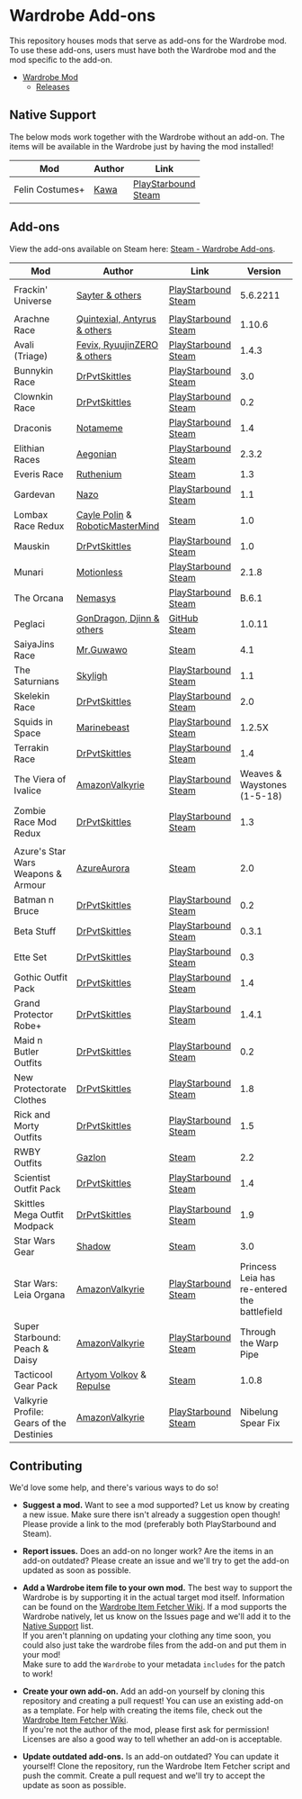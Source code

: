 # Wardrobe Add-ons

This repository houses mods that serve as add-ons for the Wardrobe mod. To use these add-ons, users must have both the Wardrobe mod and the mod specific to the add-on.

* [Wardrobe Mod](https://github.com/Silverfeelin/Starbound-Wardrobe)
  * [Releases](https://github.com/Silverfeelin/Starbound-Wardrobe/releases)

## Native Support

The below mods work together with the Wardrobe without an add-on. The items will be available in the Wardrobe just by having the mod installed!

| Mod | Author | Link |
|---|---|---|
| Felin Costumes+ | [Kawa](https://community.playstarbound.com/members/kawa.112963/) | [PlayStarbound](https://community.playstarbound.com/resources/felin-costumes.2925/)<br/>[Steam](https://steamcommunity.com/sharedfiles/filedetails/?id=729427301) |

## Add-ons

View the add-ons available on Steam here: [Steam - Wardrobe Add-ons](https://steamcommunity.com/sharedfiles/filedetails/?id=1372702541).

| Mod | Author | Link | Version |
|---|---|---|---|
|||||
| Frackin' Universe | [Sayter & others](https://github.com/sayterdarkwynd/FrackinUniverse/graphs/contributors) | [PlayStarbound](https://community.playstarbound.com/resources/frackinuniverse.2920/)<br/>[Steam](https://steamcommunity.com/sharedfiles/filedetails/?id=729480149) | 5.6.2211 |
|||||
| Arachne Race | [Quintexial, Antyrus & others](https://community.playstarbound.com/resources/wip-arachne.5035/) | [PlayStarbound](https://community.playstarbound.com/resources/wip-arachne.5035/)<br/>[Steam](https://steamcommunity.com/sharedfiles/filedetails/?id=1164332913) | 1.10.6 |
| Avali (Triage) | [Fevix, RyuujinZERO<br/>& others](https://github.com/Avali-Triage-Team/Avali/graphs/contributors) | [PlayStarbound](https://community.playstarbound.com/resources/avali-triage.2852/)<br/>[Steam](https://steamcommunity.com/sharedfiles/filedetails/?id=729558042) | 1.4.3 |
| Bunnykin Race | [DrPvtSkittles](https://community.playstarbound.com/members/drpvtskittles.96422/) | [PlayStarbound](https://community.playstarbound.com/resources/bunnykin-race.825/)<br/>[Steam](https://steamcommunity.com/sharedfiles/filedetails/?id=732452461) | 3.0 |
| Clownkin Race | [DrPvtSkittles](https://community.playstarbound.com/members/drpvtskittles.96422/) | [PlayStarbound](https://community.playstarbound.com/resources/clownkin-race.5118/)<br/>[Steam](https://steamcommunity.com/sharedfiles/filedetails/?id=1223044195) | 0.2 |
| Draconis | [Notameme](https://community.playstarbound.com/members/notameme.752658/) | [PlayStarbound](https://community.playstarbound.com/resources/draconis-the-race-of-humanoid-dragons.4526/)<br/>[Steam](https://steamcommunity.com/sharedfiles/filedetails/?id=868165595) | 1.4 |
| Elithian Races | [Aegonian](https://community.playstarbound.com/members/aegonian.36364/) | [PlayStarbound](https://community.playstarbound.com/threads/elithian-races-mod-a-starbound-expansion.98458/)<br/>[Steam](https://steamcommunity.com/sharedfiles/filedetails/?id=850109963) | 2.3.2 |
| Everis Race | [Ruthenium](https://steamcommunity.com/id/TrueRuth/) | [Steam](https://steamcommunity.com/sharedfiles/filedetails/?id=1117006719) | 1.3 |
| Gardevan | [Nazo](https://community.playstarbound.com/members/nazo.19950/) | [PlayStarbound](https://community.playstarbound.com/resources/gardevan.2901/)<br/>[Steam](https://steamcommunity.com/sharedfiles/filedetails/?id=780188370) | 1.1 |
| Lombax Race Redux | [Cayle Polin](https://steamcommunity.com/id/caylepolin) & [RoboticMasterMind](https://steamcommunity.com/id/roboticmastermind) | [Steam](https://steamcommunity.com/sharedfiles/filedetails/?id=1361888892) | 1.0 |
| Mauskin | [DrPvtSkittles](https://community.playstarbound.com/members/drpvtskittles.96422/) | [PlayStarbound](https://community.playstarbound.com/resources/mauskin.5313/)<br/>[Steam](https://steamcommunity.com/sharedfiles/filedetails/?id=1381782704) | 1.0 |
| Munari | [Motionless](https://community.playstarbound.com/members/motionless.19447/) | [PlayStarbound](https://community.playstarbound.com/resources/munari-race.1655/)<br/>[Steam](https://steamcommunity.com/sharedfiles/filedetails/?id=739676461) | 2.1.8 |
| The Orcana | [Nemasys](https://community.playstarbound.com/members/nemasys.110716/) | [PlayStarbound](https://community.playstarbound.com/resources/the-orcana.2747/)<br/>[Steam](https://steamcommunity.com/sharedfiles/filedetails/?id=729432341) | B.6.1 |
| Peglaci | [GonDragon, Djinn & others](https://github.com/Unknown-Anomaly/Peglaci/graphs/contributors) | [GitHub](https://github.com/Unknown-Anomaly/Peglaci)<br/>[Steam](https://steamcommunity.com/sharedfiles/filedetails/?id=1272073433) | 1.0.11 |
| SaiyaJins Race | [Mr.Guwawo](https://steamcommunity.com/profiles/76561198202265970) | [Steam](https://steamcommunity.com/sharedfiles/filedetails/?id=890201393) | 4.1 |
| The Saturnians | [Skyligh](https://community.playstarbound.com/members/skyligh.11080/) | [PlayStarbound](https://community.playstarbound.com/resources/the-saturnians.4918/)<br/>[Steam](https://steamcommunity.com/sharedfiles/filedetails/?id=1103027918) | 1.1 |
| Skelekin Race | [DrPvtSkittles](https://community.playstarbound.com/members/drpvtskittles.96422/) | [PlayStarbound](https://community.playstarbound.com/resources/skelekin-race.4336/)<br/>[Steam](https://steamcommunity.com/sharedfiles/filedetails/?id=802291314) | 2.0 |
| Squids in Space | [Marinebeast](https://community.playstarbound.com/members/marinebeast.429378/) | [PlayStarbound](https://community.playstarbound.com/resources/squids-in-space-a-splatoon-mod.3835/)<br/>[Steam](https://steamcommunity.com/sharedfiles/filedetails/?id=734855883) | 1.2.5X |
| Terrakin Race | [DrPvtSkittles](https://community.playstarbound.com/members/drpvtskittles.96422/) | [PlayStarbound](https://community.playstarbound.com/resources/terrakin-race.4860/)<br/>[Steam](https://steamcommunity.com/sharedfiles/filedetails/?id=1069082105) | 1.4 |
| The Viera of Ivalice | [AmazonValkyrie](https://community.playstarbound.com/members/amazonvalkyrie.43284/) | [PlayStarbound](https://community.playstarbound.com/resources/wip-the-viera-of-ivalice.1533/)<br/>[Steam](https://steamcommunity.com/sharedfiles/filedetails/?id=732276079&searchtext=) | Weaves & Waystones (1-5-18) |
| Zombie Race Mod Redux | [DrPvtSkittles](https://community.playstarbound.com/members/drpvtskittles.96422/) | [PlayStarbound](https://community.playstarbound.com/resources/zombie-race-mod-redux.4800/)<br/>[Steam](https://steamcommunity.com/sharedfiles/filedetails/?id=953122293) | 1.3 |
|||||
| Azure's Star Wars Weapons & Armour | [AzureAurora](https://steamcommunity.com/id/azureaurora) | [Steam](https://steamcommunity.com/sharedfiles/filedetails/?id=838885235) | 2.0 |
| Batman n Bruce | [DrPvtSkittles](https://community.playstarbound.com/members/drpvtskittles.96422/) | [PlayStarbound](https://community.playstarbound.com/resources/batman-n-bruce.5192/)<br/>[Steam](https://steamcommunity.com/sharedfiles/filedetails/?id=1293306288) | 0.2 |
| Beta Stuff | [DrPvtSkittles](https://community.playstarbound.com/members/drpvtskittles.96422/) | [PlayStarbound](https://community.playstarbound.com/resources/beta-stuff.5149/)<br/>[Steam](https://steamcommunity.com/sharedfiles/filedetails/?id=1262375447) | 0.3.1 |
| Ette Set | [DrPvtSkittles](https://community.playstarbound.com/members/drpvtskittles.96422/) | [PlayStarbound](https://community.playstarbound.com/resources/ette-set.5553/)<br/>[Steam](https://steamcommunity.com/sharedfiles/filedetails/?id=1523349276) | 0.3 |
| Gothic Outfit Pack | [DrPvtSkittles](https://community.playstarbound.com/members/drpvtskittles.96422/) | [PlayStarbound](https://community.playstarbound.com/resources/gothic-outfit-pack.4975/)<br/>[Steam](https://steamcommunity.com/sharedfiles/filedetails/?id=1132431069) | 1.4 |
| Grand Protector Robe+ | [DrPvtSkittles](https://community.playstarbound.com/members/drpvtskittles.96422/) | [PlayStarbound](https://community.playstarbound.com/resources/grand-protector-robe.4948/)<br/>[Steam](https://steamcommunity.com/sharedfiles/filedetails/?id=1115847299) | 1.4.1 |
| Maid n Butler Outfits | [DrPvtSkittles](https://community.playstarbound.com/members/drpvtskittles.96422/) | [PlayStarbound](https://community.playstarbound.com/resources/maid-n-butler-outfits.5221/)<br/>[Steam](https://steamcommunity.com/sharedfiles/filedetails/?id=1327702382) | 0.2 |
| New Protectorate Clothes | [DrPvtSkittles](https://community.playstarbound.com/members/drpvtskittles.96422/) | [PlayStarbound](https://community.playstarbound.com/resources/new-protectorate-clothes.4981/)<br/>[Steam](https://steamcommunity.com/sharedfiles/filedetails/?id=1133678822) | 1.8 |
| Rick and Morty Outfits | [DrPvtSkittles](https://community.playstarbound.com/members/drpvtskittles.96422/) | [PlayStarbound](https://community.playstarbound.com/resources/rick-and-morty-outfits.4957/)<br/>[Steam](https://steamcommunity.com/sharedfiles/filedetails/?id=1121416962) | 1.5 |
| RWBY Outfits | [Gazlon](https://steamcommunity.com/id/Gazlon) | [Steam](https://steamcommunity.com/sharedfiles/filedetails/?id=748052532) | 2.2 |
| Scientist Outfit Pack | [DrPvtSkittles](https://community.playstarbound.com/members/drpvtskittles.96422/) | [PlayStarbound](https://community.playstarbound.com/resources/scientist-outfit-pack.4959/)<br/>[Steam](https://steamcommunity.com/sharedfiles/filedetails/?id=1123849636) | 1.4 |
| Skittles Mega Outfit Modpack | [DrPvtSkittles](https://community.playstarbound.com/members/drpvtskittles.96422/) | [PlayStarbound](https://community.playstarbound.com/resources/skittles-mega-outfit-modpack.5000/)<br/>[Steam](https://steamcommunity.com/sharedfiles/filedetails/?id=1146396826&searchtext=) | 1.9 |
| Star Wars Gear | [Shadow](https://steamcommunity.com/profiles/76561198010233656) | [Steam](https://steamcommunity.com/sharedfiles/filedetails/?id=732034554) | 3.0 |
| Star Wars: Leia Organa | [AmazonValkyrie](https://community.playstarbound.com/members/amazonvalkyrie.43284/) | [PlayStarbound](https://community.playstarbound.com/resources/star-wars-leia-organa-weapons-more.1164/updates)<br/>[Steam](https://steamcommunity.com/sharedfiles/filedetails/?id=737223311) | Princess Leia has re-entered the battlefield |
| Super Starbound: Peach & Daisy | [AmazonValkyrie](https://community.playstarbound.com/members/amazonvalkyrie.43284/) | [PlayStarbound](https://community.playstarbound.com/resources/super-starbound-peach-daisy.3878/)<br/>[Steam](https://steamcommunity.com/sharedfiles/filedetails/?id=736434610) | Through the Warp Pipe |
| Tacticool Gear Pack | [Artyom Volkov](https://steamcommunity.com/id/MajesticalArtyom) & [Repulse](https://steamcommunity.com/id/Repulse96) | [Steam](https://steamcommunity.com/sharedfiles/filedetails/?id=1293079171) | 1.0.8 |
| Valkyrie Profile: Gears of the Destinies | [AmazonValkyrie](https://community.playstarbound.com/members/amazonvalkyrie.43284/) | [PlayStarbound](https://community.playstarbound.com/resources/valkyrie-profile-gear-of-the-destinies.3385/)<br/>[Steam](https://steamcommunity.com/sharedfiles/filedetails/?id=746190869) | Nibelung Spear Fix |

## Contributing

We'd love some help, and there's various ways to do so!

* **Suggest a mod.** Want to see a mod supported? Let us know by creating a new issue. Make sure there isn't already a suggestion open though! Please provide a link to the mod (preferably both PlayStarbound and Steam).

* **Report issues.** Does an add-on no longer work? Are the items in an add-on outdated? Please create an issue and we'll try to get the add-on updated as soon as possible.

* **Add a Wardrobe item file to your own mod.** The best way to support the Wardrobe is by supporting it in the actual target mod itself. Information can be found on the [Wardrobe Item Fetcher Wiki][wifWiki]. If a mod supports the Wardrobe natively, let us know on the Issues page and we'll add it to the [Native Support](#native-support) list.<br/>
If you aren't planning on updating your clothing any time soon, you could also just take the wardrobe files from the add-on and put them in your mod!  
Make sure to add the `Wardrobe` to your metadata `includes` for the patch to work!

* **Create your own add-on.** Add an add-on yourself by cloning this repository and creating a pull request! You can use an existing add-on as a template. For help with creating the items file, check out the [Wardrobe Item Fetcher Wiki][wifWiki].  
If you're not the author of the mod, please first ask for permission! Licenses are also a good way to tell whether an add-on is acceptable.

* **Update outdated add-ons.** Is an add-on outdated? You can update it yourself! Clone the repository, run the Wardrobe Item Fetcher script and push the commit. Create a pull request and we'll try to accept the update as soon as possible.

[wifWiki]: https://github.com/Silverfeelin/Starbound-WardrobeItemFetcher/wiki

